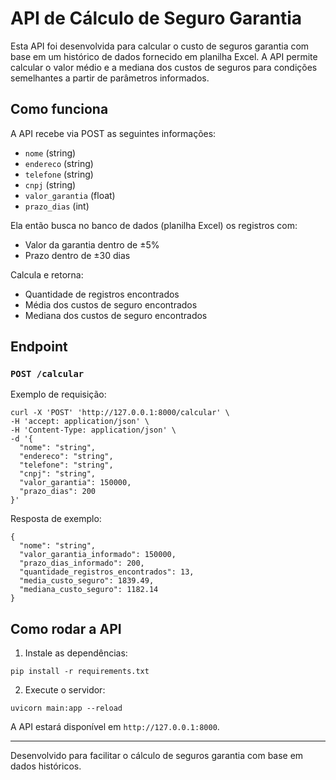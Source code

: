 
# API de Cálculo de Seguro Garantia

Esta API foi desenvolvida para calcular o custo de seguros garantia com base em um histórico de dados fornecido em planilha Excel. A API permite calcular o valor médio e a mediana dos custos de seguros para condições semelhantes a partir de parâmetros informados.

## Como funciona

A API recebe via POST as seguintes informações:
- `nome` (string)
- `endereco` (string)
- `telefone` (string)
- `cnpj` (string)
- `valor_garantia` (float)
- `prazo_dias` (int)

Ela então busca no banco de dados (planilha Excel) os registros com:
- Valor da garantia dentro de ±5%
- Prazo dentro de ±30 dias

Calcula e retorna:
- Quantidade de registros encontrados
- Média dos custos de seguro encontrados
- Mediana dos custos de seguro encontrados

## Endpoint

### `POST /calcular`

Exemplo de requisição:

```
curl -X 'POST' 'http://127.0.0.1:8000/calcular' \
-H 'accept: application/json' \
-H 'Content-Type: application/json' \
-d '{
  "nome": "string",
  "endereco": "string",
  "telefone": "string",
  "cnpj": "string",
  "valor_garantia": 150000,
  "prazo_dias": 200
}'
```

Resposta de exemplo:

```
{
  "nome": "string",
  "valor_garantia_informado": 150000,
  "prazo_dias_informado": 200,
  "quantidade_registros_encontrados": 13,
  "media_custo_seguro": 1839.49,
  "mediana_custo_seguro": 1182.14
}
```

## Como rodar a API

1. Instale as dependências:
```
pip install -r requirements.txt
```

2. Execute o servidor:
```
uvicorn main:app --reload
```

A API estará disponível em `http://127.0.0.1:8000`.

---

Desenvolvido para facilitar o cálculo de seguros garantia com base em dados históricos.
